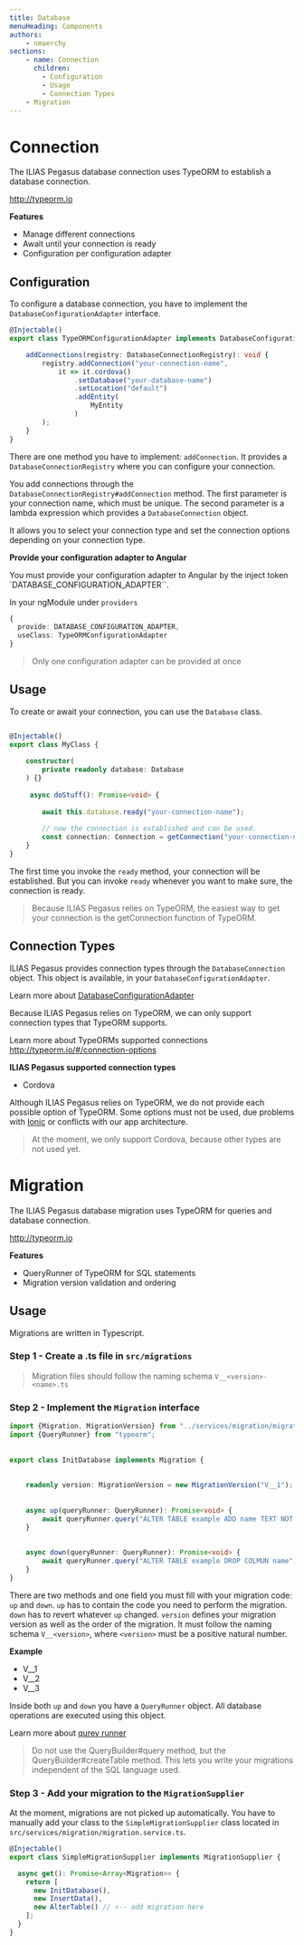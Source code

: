 ```yaml
---
title: Database
menuHeading: Components
authors:
    - nmaerchy
sections:
    - name: Connection
      children:
        - Configuration
        - Usage
        - Connection Types
    - Migration
---
```


# Connection

The ILIAS Pegasus database connection uses TypeORM to establish a database connection.

<http://typeorm.io>

**Features**

* Manage different connections
* Await until your connection is ready
* Configuration per configuration adapter

## Configuration

To configure a database connection, you have to implement the `DatabaseConfigurationAdapter` interface.

```typescript
@Injectable()
export class TypeORMConfigurationAdapter implements DatabaseConfigurationAdapter {

    addConnections(registry: DatabaseConnectionRegistry): void {
        registry.addConnection("your-connection-name",
            it => it.cordova()
                .setDatabase("your-database-name")
                .setLocation("default")
                .addEntity(
                    MyEntity
                )
        );
    }
}
```

There are one method you have to implement: `addConnection`. It provides a `DatabaseConnectionRegistry`
where you can configure your connection.

You add connections through the `DatabaseConnectionRegistry#addConnection` method.
The first parameter is your connection name, which must be unique. The second
parameter is a lambda expression which provides a `DatabaseConnection` object.

It allows you to select your connection type and set the connection options depending on your connection type.

**Provide your configuration adapter to Angular**

You must provide your configuration adapter to Angular by the inject token `DATABASE_CONFIGURATION_ADAPTER``.

In your ngModule under `providers`
```typescript
{
  provide: DATABASE_CONFIGURATION_ADAPTER,
  useClass: TypeORMConfigurationAdapter
}
```

> Only one configuration adapter can be provided at once

## Usage

To create or await your connection, you can use the `Database` class.

```typescript

@Injectable()
export class MyClass {
  
    constructor(
        private readonly database: Database
    ) {}
 
     async doStuff(): Promise<void> {
     
        await this.database.ready("your-connection-name");
        
        // now the connection is established and can be used.
        const connection: Connection = getConnection("your-connection-name");
    }
}
```

The first time you invoke the `ready` method, your connection will be established.
But you can invoke `ready` whenever you want to make sure, the connection is ready.

> Because ILIAS Pegasus relies on TypeORM, the easiest way to get your connection
> is the getConnection function of TypeORM.


## Connection Types

ILIAS Pegasus provides connection types through the `DatabaseConnection` object.
This object is available, in your `DatabaseConfigurationAdapter`.

Learn more about [DatabaseConfigurationAdapter](#configuration)

Because ILIAS Pegasus relies on TypeORM, we can only support connection types that
TypeORM supports.

Learn more about TypeORMs supported connections <http://typeorm.io/#/connection-options>

**ILIAS Pegasus supported connection types**

* Cordova

Although ILIAS Pegasus relies on TypeORM, we do not provide each possible option of TypeORM.
Some options must not be used, due problems with [Ionic](https://ionicframework.com/)
or conflicts with our app architecture.

> At the moment, we only support Cordova, because other types are not used yet.

# Migration

The ILIAS Pegasus database migration uses TypeORM for queries and database connection.

<http://typeorm.io>

**Features**

* QueryRunner of TypeORM for SQL statements
* Migration version validation and ordering

## Usage

Migrations are written in Typescript.

### Step 1 - Create a .ts file in `src/migrations`

> Migration files should follow the naming schema `V__<version>-<name>.ts`

### Step 2 - Implement the `Migration` interface

```typescript
import {Migration, MigrationVersion} from "../services/migration/migration.api";
import {QueryRunner} from "typeorm";
 
 
export class InitDatabase implements Migration {
 
 
    readonly version: MigrationVersion = new MigrationVersion("V__1");
 
 
    async up(queryRunner: QueryRunner): Promise<void> {
        await queryRunner.query("ALTER TABLE example ADD name TEXT NOT NULL");
    }
 
 
    async down(queryRunner: QueryRunner): Promise<void> {
        await queryRunner.query("ALTER TABLE example DROP COLMUN name");
    }
}
```

There are two methods and one field you must fill with your migration code: `up` and `down`. `up` has to contain
the code you need to perform the migration. `down` has to revert whatever `up` changed.
`version` defines your migration version as well as the order of the migration. It
must follow the naming schema `V__<version>`, where `<version>` must be a positive natural number.

**Example**
* V__1
* V__2
* V__3

Inside both `up` and `down` you have a `QueryRunner` object. All database operations are executed using this object.

Learn more about [qurey runner](http://typeorm.io/#/query-runner/)

> Do not use the QueryBuilder#query method, but the QueryBuilder#createTable method.
> This lets you write your migrations independent of the SQL language used.

### Step 3 - Add your migration to the `MigrationSupplier`

At the moment, migrations are not picked up automatically. You have to manually
add your class to the `SimpleMigrationSupplier` class located in `src/services/migration/migration.service.ts`.

```typescript
@Injectable()
export class SimpleMigrationSupplier implements MigrationSupplier {

  async get(): Promise<Array<Migration>> {
    return [
      new InitDatabase(),
      new InsertData(),
      new AlterTable() // <-- add migration here
    ];
  }
}
```
